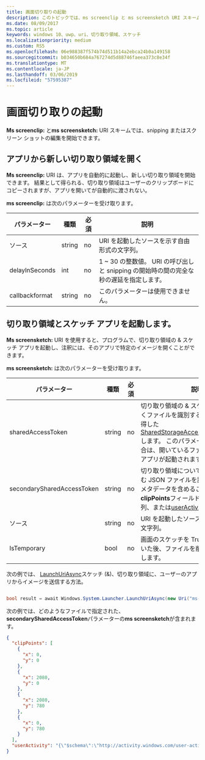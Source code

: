 ```yaml
---
title: 画面切り取りの起動
description: このトピックでは、ms screenclip と ms screensketch URI スキームについて説明します。 アプリは、これらの URI スキームを使用して、切り取り領域の & スケッチのアプリを起動する場合や新しい切り取り領域を開くことができます。
ms.date: 08/09/2017
ms.topic: article
keywords: windows 10、uwp、uri、切り取り領域、スケッチ
ms.localizationpriority: medium
ms.custom: RS5
ms.openlocfilehash: 06e988387f574b74d511b14a2ebca24b0a149158
ms.sourcegitcommit: b034650b684a767274d5d88746faeea373c8e34f
ms.translationtype: MT
ms.contentlocale: ja-JP
ms.lasthandoff: 03/06/2019
ms.locfileid: "57595387"
---
```

# <a name="launch-screen-snipping"></a>画面切り取りの起動

**Ms screenclip:** と**ms screensketch:** URI スキームでは、snipping またはスクリーン ショットの編集を開始できます。

## <a name="open-a-new-snip-from-your-app"></a>アプリから新しい切り取り領域を開く

**Ms screenclip:** URI は、アプリを自動的に起動し、新しい切り取り領域を開始できます。 結果として得られる、切り取り領域はユーザーのクリップボードにコピーされますが、アプリを開いてが自動的に渡されない。

**ms screenclip:** は次のパラメーターを受け取ります。

| パラメーター | 種類 | 必須 | 説明 |
| --- | --- | --- | --- |
| ソース | string | no | URI を起動したソースを示す自由形式の文字列。 |
| delayInSeconds | int | no | 1 ~ 30 の整数値。 URI の呼び出しと snipping の開始時の間の完全な秒の遅延を指定します。 |
| callbackformat | string | no | このパラメーターは使用できません。 |

## <a name="launching-the-snip--sketch-app"></a>切り取り領域とスケッチ アプリを起動します。

**Ms screensketch:** URI を使用すると、プログラムで、切り取り領域の & スケッチ アプリを起動し、注釈には、そのアプリで特定のイメージを開くことができます。

**ms screensketch:** は次のパラメーターを受け取ります。

| パラメーター | 種類 | 必須 | 説明 |
| --- | --- | --- | --- |
| sharedAccessToken | string | no | 切り取り領域の & スケッチのアプリで開くファイルを識別するトークンです。 取得した[SharedStorageAccessManager.AddFile](https://docs.microsoft.com/uwp/api/windows.applicationmodel.datatransfer.sharedstorageaccessmanager.addfile)します。 このパラメーターを省略した場合は、開いているファイルを使用せず、アプリが起動されます。 |
| secondarySharedAccessToken | string | no | 切り取り領域についてのメタデータを含む JSON ファイルを識別する文字列。 メタデータを含めることができます、 **clipPoints**フィールドに、x、y 座標の配列、または[userActivity](https://docs.microsoft.com/uwp/api/windows.applicationmodel.useractivities.useractivity)します。 |
| ソース | string | no | URI を起動したソースを示す自由形式の文字列。 |
| IsTemporary | bool | no | 画面のスケッチを True に設定するが開いた後、ファイルを削除しようとするとします。 |

次の例では、 [LaunchUriAsync](https://docs.microsoft.com/uwp/api/Windows.System.Launcher#Windows_System_Launcher_LaunchUriAsync_Windows_Foundation_Uri_)スケッチ (&)、切り取り領域に、ユーザーのアプリからイメージを送信する方法。

```csharp

bool result = await Windows.System.Launcher.LaunchUriAsync(new Uri("ms-screensketch:edit?source=MyApp&isTemporary=false&sharedAccessToken=2C37ADDA-B054-40B5-8B38-11CED1E1A2D"));

```

次の例では、どのようなファイルで指定された、 **secondarySharedAccessToken**パラメーターの**ms screensketch**が含まれます。

```json
{
  "clipPoints": [
    {
      "x": 0,
      "y": 0
    },
    {
      "x": 2080,
      "y": 0
    },
    {
      "x": 2080,
      "y": 780
    },
    {
      "x": 0,
      "y": 780
    }
  ],
  "userActivity": "{\"$schema\":\"http://activity.windows.com/user-activity.json\",\"UserActivity\":\"type\",\"1.0\":\"version\",\"cross-platform-identifiers\":[{\"platform\":\"windows_universal\",\"application\":\"Microsoft.MicrosoftEdge_8wekyb3d8bbwe!MicrosoftEdge\"},{\"platform\":\"host\",\"application\":\"edge.activity.windows.com\"}],\"activationUrl\":\"microsoft-edge:https://support.microsoft.com/en-us/help/13776/windows-use-snipping-tool-to-capture-screenshots\",\"contentUrl\":\"https://support.microsoft.com/en-us/help/13776/windows-use-snipping-tool-to-capture-screenshots\",\"visualElements\":{\"attribution\":{\"iconUrl\":\"https://www.microsoft.com/favicon.ico?v2\",\"alternateText\":\"microsoft.com\"},\"description\":\"https://support.microsoft.com/en-us/help/13776/windows-use-snipping-tool-to-capture-screenshots\",\"backgroundColor\":\"#FF0078D7\",\"displayText\":\"Use snipping tool to capture screenshots - Windows Help\",\"content\":{\"$schema\":\"http://adaptivecards.io/schemas/adaptive-card.json\",\"type\":\"AdaptiveCard\",\"version\":\"1.0\",\"body\":[{\"type\":\"Container\",\"items\":[{\"type\":\"TextBlock\",\"text\":\"Use snipping tool to capture screenshots - Windows Help\",\"weight\":\"bolder\",\"size\":\"large\",\"wrap\":true,\"maxLines\":3},{\"type\":\"TextBlock\",\"text\":\"https://support.microsoft.com/en-us/help/13776/windows-use-snipping-tool-to-capture-screenshots\",\"size\":\"normal\",\"wrap\":true,\"maxLines\":3}]}]}},\"isRoamable\":true,\"appActivityId\":\"https://support.microsoft.com/en-us/help/13776/windows-use-snipping-tool-to-capture-screenshots\"}"
}

```
